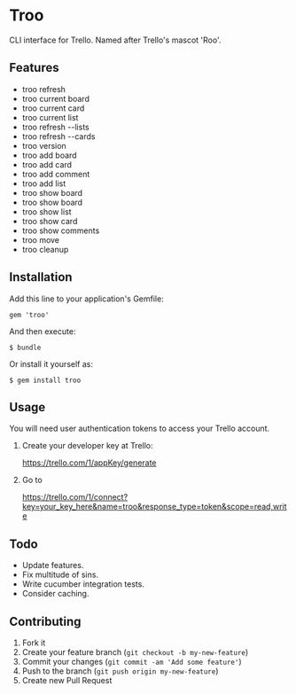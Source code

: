 # Troo

CLI interface for Trello. Named after Trello's mascot 'Roo'.

## Features

- troo refresh
- troo current board
- troo current card
- troo current list
- troo refresh --lists
- troo refresh --cards
- troo version
- troo add board
- troo add card
- troo add comment
- troo add list
- troo show board
- troo show board
- troo show list
- troo show card
- troo show comments
- troo move
- troo cleanup

## Installation

Add this line to your application's Gemfile:

    gem 'troo'

And then execute:

    $ bundle

Or install it yourself as:

    $ gem install troo

## Usage

You will need user authentication tokens to access your Trello account.

1) Create your developer key at Trello:

    https://trello.com/1/appKey/generate

2) Go to

    https://trello.com/1/connect?key=your_key_here&name=troo&response_type=token&scope=read,write


## Todo

- Update features.
- Fix multitude of sins.
- Write cucumber integration tests.
- Consider caching.

## Contributing

1. Fork it
2. Create your feature branch (`git checkout -b my-new-feature`)
3. Commit your changes (`git commit -am 'Add some feature'`)
4. Push to the branch (`git push origin my-new-feature`)
5. Create new Pull Request

